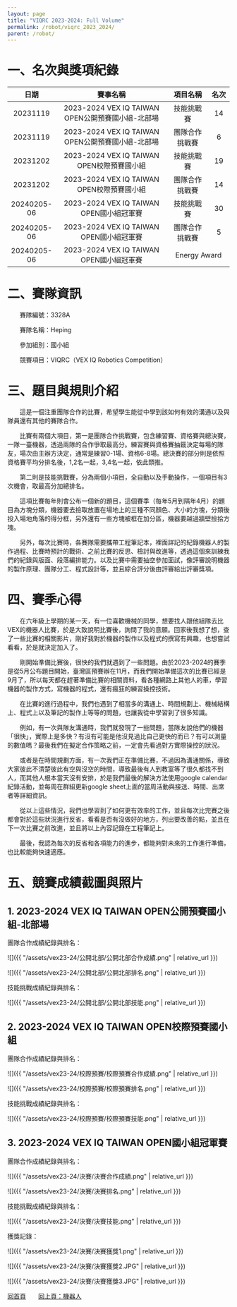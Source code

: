 ```yaml
---
layout: page
title: "VIQRC 2023-2024: Full Volume"
permalink: /robot/viqrc_2023_2024/
parent: /robot/
---
```

# 一、名次與獎項紀錄

<table style="margin: auto; text-align: center; width: 100%;">
  <colgroup>
    <col style="width: 15%;">
    <col style="width: 55%;">
    <col style="width: 20%;">
    <col style="width: 10%;">
  </colgroup>
  <thead>
    <tr>
      <th>日期</th>
      <th>賽事名稱</th>
      <th>項目名稱</th>
      <th>名次</th>
    </tr>
  </thead>
  <tbody>
    <tr>
      <td>20231119</td>
      <td>2023-2024 VEX IQ TAIWAN OPEN公開預賽國小組-北部場</td>
      <td>技能挑戰賽</td>
      <td>14</td>
    </tr>
    <tr>
      <td>20231119</td>
      <td>2023-2024 VEX IQ TAIWAN OPEN公開預賽國小組-北部場</td>
      <td>團隊合作挑戰賽</td>
      <td>6</td>
    </tr>
    <tr>
      <td>20231202</td>
      <td>2023-2024 VEX IQ TAIWAN OPEN校際預賽國小組</td>
      <td>技能挑戰賽</td>
      <td>19</td>
    </tr>
    <tr>
      <td>20231202</td>
      <td>2023-2024 VEX IQ TAIWAN OPEN校際預賽國小組</td>
      <td>團隊合作挑戰賽</td>
      <td>14</td>
    </tr>
    <tr>
      <td>20240205-06</td>
      <td>2023-2024 VEX IQ TAIWAN OPEN國小組冠軍賽</td>
      <td>技能挑戰賽</td>
      <td>30</td>
    </tr>
    <tr>
      <td>20240205-06</td>
      <td>2023-2024 VEX IQ TAIWAN OPEN國小組冠軍賽</td>
      <td>團隊合作挑戰賽</td>
      <td>5</td>
    </tr>
    <tr>
      <td>20240205-06</td>
      <td>2023-2024 VEX IQ TAIWAN OPEN國小組冠軍賽</td>
      <td colspan="2">Energy Award</td>
    </tr>
  </tbody>
</table>

# 二、賽隊資訊

　　賽隊編號：3328A

　　賽隊名稱：Heping

　　參加組別：國小組

　　競賽項目：VIQRC（VEX IQ Robotics Competition）

# 三、題目與規則介紹

　　這是一個注重團隊合作的比賽，希望學生能從中學到該如何有效的溝通以及與隊員還有其他的賽隊合作。

　　比賽有兩個大項目，第一是團隊合作挑戰賽，包含練習賽、資格賽與總決賽，一隊一臺機器，透過兩隊的合作爭取最高分。練習賽與資格賽抽籤決定每場的隊友，場次由主辦方決定，通常是練習0-1場、資格6-8場。總決賽的部分則是依照資格賽平均分排名後，1,2名一起，3,4名一起，依此類推。

　　第二則是技能挑戰賽，分為兩個小項目，全自動以及手動操作，一個項目有3次機會，取最高分加總排名。

　　這項比賽每年則會公布一個新的題目，這個賽季（每年5月到隔年4月）的題目為方塊分類，機器要去撿取放置在場地上的三種不同顏色、大小的方塊，分類後投入場地角落的得分框，另外還有一些方塊被框在加分區，機器要越過牆壁撿拾方塊。

　　另外，每次比賽時，各賽隊需要攜帶工程筆記本，裡面詳記的紀錄機器人的製作過程、比賽時預計的戰術、之前比賽的反思、檢討與改進等，透過這個來訓練我們的紀錄與版面、段落編排能力。以及比賽中需要抽空參加面試，像評審說明機器的製作原理、團隊分工、程式設計等，並且綜合評分後由評審給出評審獎項。

# 四、賽季心得

　　在六年級上學期的某一天，有一位喜歡機械的同學，想要找人跟他組隊去比VEX的機器人比賽，於是大致說明比賽後，詢問了我的意願。回家後我想了想，查了一些比賽的相關影片，剛好我對於機器的製作以及程式的撰寫有興趣，也想嘗試看看，於是就決定加入了。

　　剛開始準備比賽後，很快的我們就遇到了一些問題。由於2023-2024的賽季是從5月公布題目開始，臺灣區預賽辦在11月，而我們開始準備這次的比賽已經是9月了，所以每天都在趕著準備比賽的相關資料，看各種網路上其他人的車，學習機器的製作方式，寫機器的程式，還有瘋狂的練習操控技術。

　　在比賽的進行過程中，我們也遇到了相當多的溝通上、時間規劃上、機械結構上、程式上以及筆記的製作上等等的問題，也讓我從中學習到了很多知識。

　　例如，有一次與隊友溝通時，我們就發現了一些問題，當隊友說他們的機器「很快」，實際上是多快？有沒有可能是他沒見過比自己更快的而已？有可以測量的數值嗎？最後我們在擬定合作策略之前，一定會先看過對方實際操控的狀況。

　　或者是在時間規劃方面，有一次我們正在準備比賽，不過因為溝通關係，導致大家彼此不清楚彼此有空與沒空的時間，導致最後有人到教室等了很久都找不到人，而其他人根本當天沒有安排，於是我們最後的解決方法使用google calendar紀錄活動，並每周在群組更新google sheet上面的當周活動與接送、時間、出席者等詳細資訊。

　　從以上這些情況，我們也學習到了如何更有效率的工作，並且每次比完賽之後都會對於這些狀況進行反省，看看是否有沒做好的地方，列出要改善的點，並且在下一次比賽之前改進，並且將以上內容記錄在工程筆記上。

　　最後，我認為每次的反省和各項能力的進步，都能夠對未來的工作進行準備，也比較能夠快速適應。

# 五、競賽成績截圖與照片

## 1. 2023-2024 VEX IQ TAIWAN OPEN公開預賽國小組-北部場 
團隊合作成績紀錄與排名：

![]({{ "/assets/vex23-24/公開北部/公開北部合作成績.png" | relative_url }})

![]({{ "/assets/vex23-24/公開北部/公開北部排名.png" | relative_url }})

技能挑戰成績紀錄與排名：

![]({{ "/assets/vex23-24/公開北部/公開北部技能.png" | relative_url }})

## 2. 2023-2024 VEX IQ TAIWAN OPEN校際預賽國小組
團隊合作成績紀錄與排名：

![]({{ "/assets/vex23-24/校際預賽/校際預賽合作成績.png" | relative_url }})

![]({{ "/assets/vex23-24/校際預賽/校際預賽排名.png" | relative_url }})

技能挑戰成績紀錄與排名：

![]({{ "/assets/vex23-24/校際預賽/校際預賽技能.png" | relative_url }})

## 3. 2023-2024 VEX IQ TAIWAN OPEN國小組冠軍賽
團隊合作成績紀錄與排名：

![]({{ "/assets/vex23-24/決賽/決賽合作成績.png" | relative_url }})

![]({{ "/assets/vex23-24/決賽/決賽排名.png" | relative_url }})

技能挑戰成績紀錄與排名：

![]({{ "/assets/vex23-24/決賽/決賽技能.png" | relative_url }})

獲獎記錄：

![]({{ "/assets/vex23-24/決賽/決賽獲獎1.png" | relative_url }})

![]({{ "/assets/vex23-24/決賽/決賽獲獎2.JPG" | relative_url }})

![]({{ "/assets/vex23-24/決賽/決賽獲獎3.JPG" | relative_url }})

[回首頁](/activity_reflections/)　　[回上頁：機器人](/activity_reflections/robot/)
